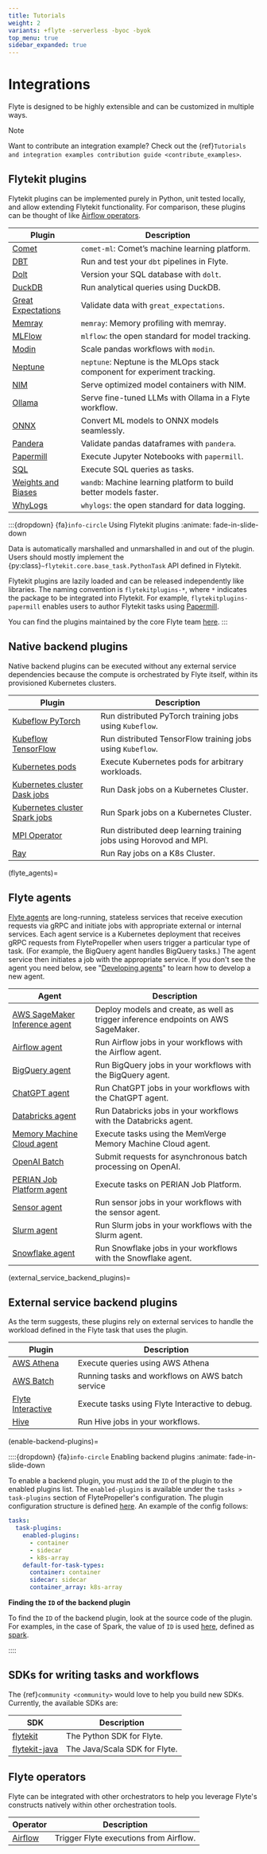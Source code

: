 ```yaml
---
title: Tutorials
weight: 2
variants: +flyte -serverless -byoc -byok
top_menu: true
sidebar_expanded: true
---
```


# Integrations

Flyte is designed to be highly extensible and can be customized in multiple ways.

> [!NOTE]
> Want to contribute an integration example? Check out the {ref}`Tutorials and integration examples contribution guide <contribute_examples>`.

## Flytekit plugins

Flytekit plugins can be implemented purely in Python, unit tested locally, and allow extending
Flytekit functionality. For comparison, these plugins can be thought of like
[Airflow operators](https://airflow.apache.org/docs/apache-airflow/stable/howto/operator/index.html).

| Plugin | Description |
|--------|-------------|
| [Comet](</auto_examples/comet_ml_plugin/index>) | `comet-ml`: Comet’s machine learning platform. |
| [DBT](</auto_examples/dbt_plugin/index>) | Run and test your `dbt` pipelines in Flyte. |
| [Dolt](</auto_examples/dolt_plugin/index>) | Version your SQL database with `dolt`. |
| [DuckDB](</auto_examples/duckdb_plugin/index>) | Run analytical queries using DuckDB. |
| [Great Expectations](</auto_examples/greatexpectations_plugin/index>) | Validate data with `great_expectations`. |
| [Memray](</auto_examples/memray_plugin/index>) | `memray`: Memory profiling with memray. |
| [MLFlow](</auto_examples/mlflow_plugin/index>) | `mlflow`: the open standard for model tracking. |
| [Modin](</auto_examples/modin_plugin/index>) | Scale pandas workflows with `modin`. |
| [Neptune](</auto_examples/neptune_plugin/index>) | `neptune`: Neptune is the MLOps stack component for experiment tracking. |
| [NIM](</auto_examples/nim_plugin/index>) | Serve optimized model containers with NIM. |
| [Ollama](</auto_examples/ollama_plugin/index>) | Serve fine-tuned LLMs with Ollama in a Flyte workflow. |
| [ONNX](</auto_examples/onnx_plugin/index>) | Convert ML models to ONNX models seamlessly. |
| [Pandera](</auto_examples/pandera_plugin/index>) | Validate pandas dataframes with `pandera`. |
| [Papermill](</auto_examples/papermill_plugin/index>) | Execute Jupyter Notebooks with `papermill`. |
| [SQL](</auto_examples/sql_plugin/index>) | Execute SQL queries as tasks. |
| [Weights and Biases](</auto_examples/wandb_plugin/index>) | `wandb`: Machine learning platform to build better models faster. |
| [WhyLogs](</auto_examples/whylogs_plugin/index>) | `whylogs`: the open standard for data logging. |

:::{dropdown} {fa}`info-circle` Using Flytekit plugins
:animate: fade-in-slide-down

Data is automatically marshalled and unmarshalled in and out of the plugin. Users should mostly implement the {py:class}`~flytekit.core.base_task.PythonTask` API defined in Flytekit.

Flytekit plugins are lazily loaded and can be released independently like libraries. The naming convention is `flytekitplugins-*`, where `*` indicates the package to be integrated into Flytekit. For example, `flytekitplugins-papermill` enables users to author Flytekit tasks using [Papermill](https://papermill.readthedocs.io/en/latest/).

You can find the plugins maintained by the core Flyte team [here](https://github.com/flyteorg/flytekit/tree/master/plugins).
:::

## Native backend plugins

Native backend plugins can be executed without any external service dependencies because the compute is orchestrated by Flyte itself, within its provisioned Kubernetes clusters.

| Plugin | Description |
|--------|-------------|
| [Kubeflow PyTorch](</auto_examples/kfpytorch_plugin/index>) | Run distributed PyTorch training jobs using `Kubeflow`. |
| [Kubeflow TensorFlow](</auto_examples/kftensorflow_plugin/index>) | Run distributed TensorFlow training jobs using `Kubeflow`. |
| [Kubernetes pods](</auto_examples/k8s_pod_plugin/index>) | Execute Kubernetes pods for arbitrary workloads. |
| [Kubernetes cluster Dask jobs](</auto_examples/k8s_dask_plugin/index>) | Run Dask jobs on a Kubernetes Cluster. |
| [Kubernetes cluster Spark jobs](</auto_examples/k8s_spark_plugin/index>) | Run Spark jobs on a Kubernetes Cluster. |
| [MPI Operator](</auto_examples/kfmpi_plugin/index>) | Run distributed deep learning training jobs using Horovod and MPI. |
| [Ray](</auto_examples/ray_plugin/index>) | Run Ray jobs on a K8s Cluster. |

(flyte_agents)=

## Flyte agents

[Flyte agents](https://docs.flyte.org/en/latest/flyte_agents/index.html) are long-running, stateless services that receive execution requests via gRPC and initiate jobs with appropriate external or internal services. Each agent service is a Kubernetes deployment that receives gRPC requests from FlytePropeller when users trigger a particular type of task. (For example, the BigQuery agent handles BigQuery tasks.) The agent service then initiates a job with the appropriate service. If you don't see the agent you need below, see "[Developing agents](https://docs.flyte.org/en/latest/flyte_agents/developing_agents.html)" to learn how to develop a new agent.

| Agent | Description |
|-------|-------------|
| [AWS SageMaker Inference agent](</auto_examples/sagemaker_inference_agent/index>) | Deploy models and create, as well as trigger inference endpoints on AWS SageMaker. |
| [Airflow agent](</auto_examples/airflow_agent/index>) | Run Airflow jobs in your workflows with the Airflow agent. |
| [BigQuery agent](</auto_examples/bigquery_agent/index>) | Run BigQuery jobs in your workflows with the BigQuery agent. |
| [ChatGPT agent](</auto_examples/chatgpt_agent/index>) | Run ChatGPT jobs in your workflows with the ChatGPT agent. |
| [Databricks agent](</auto_examples/databricks_agent/index>) | Run Databricks jobs in your workflows with the Databricks agent. |
| [Memory Machine Cloud agent](</auto_examples/mmcloud_agent/index>) | Execute tasks using the MemVerge Memory Machine Cloud agent. |
| [OpenAI Batch](</auto_examples/openai_batch_agent/index>) | Submit requests for asynchronous batch processing on OpenAI. |
| [PERIAN Job Platform agent](</auto_examples/perian_agent/index>) | Execute tasks on PERIAN Job Platform. |
| [Sensor agent](</auto_examples/sensor/index>) | Run sensor jobs in your workflows with the sensor agent. |
| [Slurm agent](</auto_examples/slurm_agent/index>) | Run Slurm jobs in your workflows with the Slurm agent. |
| [Snowflake agent](</auto_examples/snowflake_agent/index>) | Run Snowflake jobs in your workflows with the Snowflake agent. |

(external_service_backend_plugins)=

## External service backend plugins

As the term suggests, these plugins rely on external services to handle the workload defined in the Flyte task that uses the plugin.

| Plugin | Description |
|--------|-------------|
| [AWS Athena](</auto_examples/athena_plugin/index>) | Execute queries using AWS Athena |
| [AWS Batch](</auto_examples/aws_batch_plugin/index>) | Running tasks and workflows on AWS batch service |
| [Flyte Interactive](</auto_examples/flyteinteractive_plugin/index>) | Execute tasks using Flyte Interactive to debug. |
| [Hive](</auto_examples/hive_plugin/index>) | Run Hive jobs in your workflows. |

(enable-backend-plugins)=

::::{dropdown} {fa}`info-circle` Enabling backend plugins
:animate: fade-in-slide-down

To enable a backend plugin, you must add the `ID` of the plugin to the enabled plugins list. The `enabled-plugins` is available under the `tasks > task-plugins` section of FlytePropeller's configuration.
The plugin configuration structure is defined [here](https://pkg.go.dev/github.com/flyteorg/flytepropeller@v0.6.1/pkg/controller/nodes/task/config#TaskPluginConfig). An example of the config follows:

```yaml
tasks:
  task-plugins:
    enabled-plugins:
      - container
      - sidecar
      - k8s-array
    default-for-task-types:
      container: container
      sidecar: sidecar
      container_array: k8s-array
```

**Finding the `ID` of the backend plugin**

To find the `ID` of the backend plugin, look at the source code of the plugin. For examples, in the case of Spark, the value of `ID` is used [here](https://github.com/flyteorg/flyteplugins/blob/v0.5.25/go/tasks/plugins/k8s/spark/spark.go#L424), defined as [spark](https://github.com/flyteorg/flyteplugins/blob/v0.5.25/go/tasks/plugins/k8s/spark/spark.go#L41).

::::

## SDKs for writing tasks and workflows

The {ref}`community <community>` would love to help you build new SDKs. Currently, the available SDKs are:

| SDK | Description |
|-----|-------------|
| [flytekit](https://github.com/flyteorg/flytekit) | The Python SDK for Flyte. |
| [flytekit-java](https://github.com/flyteorg/flytekit-java) | The Java/Scala SDK for Flyte. |

## Flyte operators

Flyte can be integrated with other orchestrators to help you leverage Flyte's
constructs natively within other orchestration tools.

| Operator | Description |
|----------|-------------|
| [Airflow](</auto_examples/airflow_plugin/index>) | Trigger Flyte executions from Airflow. |

